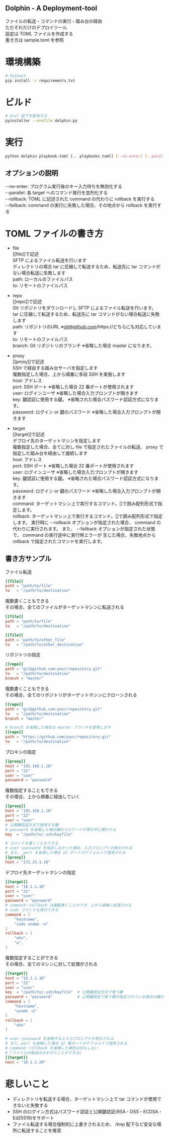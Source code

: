 Dolphin - A Deployment-tool
---


ファイルの転送・コマンドの実行・踏み台の経由  
ただそれだけのデプロイツール  
設定は TOML ファイルを作成する  
書き方は sample.toml を参照  


# 環境構築
```sh
# Python3
pip install -r requirements.txt
```


# ビルド
```sh
# dist 配下を配布する
pyinstaller --onefile dolphin.py
```


# 実行
```sh
python dolphin playbook.toml [.. playbooks.toml] [--no-enter] [--parallel] [--rollback | --failback]
```


## オプションの説明
--no-enter: プログラム実行後のキー入力待ちを無効化する  
--parallel: 各 target へのコマンド発行を並列化する  
--rollback: TOML に記述された command の代わりに rollback を実行する  
--failback: command の実行に失敗した場合、その地点から rollback を実行する  


# TOML ファイルの書き方
- file  
[[file]]で記述  
SFTP によるファイル転送を行います  
ディレクトリの場合 tar に圧縮して転送するため、転送先に tar コマンドがない場合転送に失敗します  
path: ローカルのファイルパス  
to: リモートのファイルパス  


- repo  
[[repo]]で記述  
Git リポジトリをダウンロードし SFTP によるファイル転送を行います。  
 tar に圧縮して転送するため、転送先に tar コマンドがない場合転送に失敗します  
path: リポジトリのURL ※git@github.com/https://どちらにも対応しています  
to: リモートのファイルパス  
branch: Git リポジトリのブランチ ※省略した場合 master になります。


- proxy  
[[proxy]]で記述  
SSH で経由する踏み台サーバを指定します  
複数指定した場合、上から順番に多段 SSH を実施します  
host: アドレス  
port: SSH ポート  ※省略した場合 22 番ポートが使用されます  
user: ログインユーザ  ※省略した場合入力プロンプトが開きます  
key: 鍵認証に使用する鍵。  ※省略された場合パスワード認証方式になります。  
password: ログイン or 鍵のパスワード  ※省略した場合入力プロンプトが開きます  


- target  
[[target]]で記述  
デプロイ先のターゲットマシンを指定します  
複数指定した場合、全てに対し file で指定されたファイルの転送、
 proxy で指定した踏み台を経由して接続します  
host: アドレス  
port: SSH ポート  ※省略した場合 22 番ポートが使用されます  
user: ログインユーザ  ※省略した場合入力プロンプトが開きます  
key: 鍵認証に使用する鍵。  ※省略された場合パスワード認証方式になります。  
password: ログイン or 鍵のパスワード  ※省略した場合入力プロンプトが開きます  
command: ターゲットマシン上で実行するコマンド。[]で囲み配列形式で指定します。  
rollback: ターゲットマシン上で実行するコマンド。[]で囲み配列形式で指定します。
実行時に --rollback オプションが指定された場合、 command の代わりに実行されます。
また、 --failback オプションが指定された状態で、 command の実行途中に実行時エラーが
生じた場合、失敗地点から rollback で指定されたコマンドを実行します。  


## 書き方サンプル
ファイル転送  
```toml
[[file]]
path = "path/to/file"
to   = "/path/to/destination"
```

複数書くこともできる  
その場合、全てのファイルがターゲットマシンに転送される  
```toml
[[file]]
path = "path/to/file"
to   = "/path/to/destination"

[[file]]
path = "path/to/other_file"
to   = "/path/to/other_destination"
```

リポジトリの指定
```toml
[[repo]]
path = "git@github.com:your/repository.git"
to   = "/path/to/destination"
branch = "master"
```

複数書くこともできる  
その場合、全てのリポジトリがターゲットマシンにクローンされる  
```toml
[[repo]]
path = "git@github.com:your/repository.git"
to   = "/path/to/destination"
branch = "master"

# branch を省略した場合は master ブランチを使用します
[[repo]]
path = "https://github.com/your/repository.git"
to   = "/path/to/destination"
```

プロキシの指定  
```toml
[[proxy]]
host = "192.168.1.10"
port = "22"
user = "user"
password = "password"
```

複数指定することもできる  
その場合、上から順番に経由していく  
```toml
[[proxy]]
host = "192.168.1.10"
port = "22"
user = "user"
# 公開鍵認証方式で使用する鍵
# password を省略した場合鍵のパスワードが実行中に聞かれる
key  = "/path/to/.ssh/keyfile"

# コメントを書くこともできる
# user・password を指定しなかった場合、入力プロンプトが表示される
# また、 port を省略した場合 22 ポートがデフォルトで使用される
[[proxy]]
host = "172.23.1.10"
```

デプロイ先ターゲットマシンの指定  
```toml
[[target]]
host = "10.1.1.10"
port = "22"
user = "user"
password = "password"
# command・rollback は複数書くことができ、上から順番に処理される
# sudo コマンドも実行できる
command = [
    "hostname",
    "sudo uname -a"
]
rollback = [
    "who",
    "w",
]
```

複数指定することができる  
その場合、全てのマシンに対して処理がされる  
```toml
[[target]]
host = "10.1.1.10"
port = "22"
user = "user"
key  = "/path/to/.ssh/keyfile"  # 公開鍵認証方式で使う鍵
password = "password"           # 公開鍵認証で使う鍵が指定されている場合は鍵のパスワード
command = [
    "hostname",
    "uname -a"
]
rollback = [
    "who"
]

# user・password を省略すると入力プロンプトが表示される
# また、port を省略した場合 22 番ポートがデフォルトで使用される
# command・rollback を省略した場合は何もしない
# (ファイルの転送のみを行うことができる)
[[target]]
host = "10.1.1.20"
```


# 悲しいこと
- ディレクトリを転送する場合、ターゲットマシン上で tar コマンドが使用できないと失敗する  
- SSH のログイン方式はパスワード認証と公開鍵認証(RSA・DSS・ECDSA・Ed25519)をサポート  
- ファイル転送する場合強制的に上書きされるため、 /tmp 配下など安全な場所に転送することを推奨  


